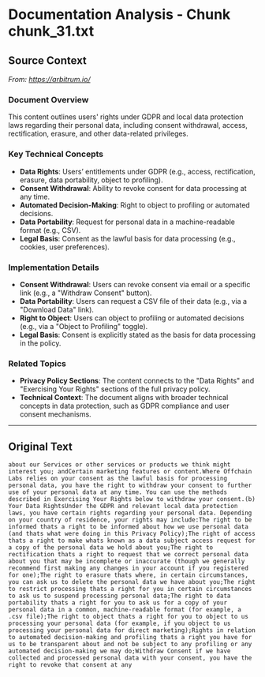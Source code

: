 # Documentation Analysis - Chunk chunk_31.txt

## Source Context
*From: https://arbitrum.io/*

### Document Overview  
This content outlines users' rights under GDPR and local data protection laws regarding their personal data, including consent withdrawal, access, rectification, erasure, and other data-related privileges.  

### Key Technical Concepts  
- **Data Rights**: Users’ entitlements under GDPR (e.g., access, rectification, erasure, data portability, object to profiling).  
- **Consent Withdrawal**: Ability to revoke consent for data processing at any time.  
- **Automated Decision-Making**: Right to object to profiling or automated decisions.  
- **Data Portability**: Request for personal data in a machine-readable format (e.g., CSV).  
- **Legal Basis**: Consent as the lawful basis for data processing (e.g., cookies, user preferences).  

### Implementation Details  
- **Consent Withdrawal**: Users can revoke consent via email or a specific link (e.g., a "Withdraw Consent" button).  
- **Data Portability**: Users can request a CSV file of their data (e.g., via a "Download Data" link).  
- **Right to Object**: Users can object to profiling or automated decisions (e.g., via a "Object to Profiling" toggle).  
- **Legal Basis**: Consent is explicitly stated as the basis for data processing in the policy.  

### Related Topics  
- **Privacy Policy Sections**: The content connects to the "Data Rights" and "Exercising Your Rights" sections of the full privacy policy.  
- **Technical Context**: The document aligns with broader technical concepts in data protection, such as GDPR compliance and user consent mechanisms.

---

## Original Text
```
about our Services or other services or products we think might interest you; andCertain marketing features or content.Where Offchain Labs relies on your consent as the lawful basis for processing personal data, you have the right to withdraw your consent to further use of your personal data at any time. You can use the methods described in Exercising Your Rights below to withdraw your consent.(b) Your Data RightsUnder the GDPR and relevant local data protection laws, you have certain rights regarding your personal data. Depending on your country of residence, your rights may include:The right to be informed thats a right to be informed about how we use personal data (and thats what were doing in this Privacy Policy);The right of access thats a right to make whats known as a data subject access request for a copy of the personal data we hold about you;The right to rectification thats a right to request that we correct personal data about you that may be incomplete or inaccurate (though we generally recommend first making any changes in your account if you registered for one);The right to erasure thats where, in certain circumstances, you can ask us to delete the personal data we have about you;The right to restrict processing thats a right for you in certain circumstances to ask us to suspend processing personal data;The right to data portability thats a right for you to ask us for a copy of your personal data in a common, machine-readable format (for example, a .csv file);The right to object thats a right for you to object to us processing your personal data (for example, if you object to us processing your personal data for direct marketing);Rights in relation to automated decision-making and profiling thats a right you have for us to be transparent about and not be subject to any profiling or any automated decision-making we may do;Withdraw Consent if we have collected and processed personal data with your consent, you have the right to revoke that consent at any
```